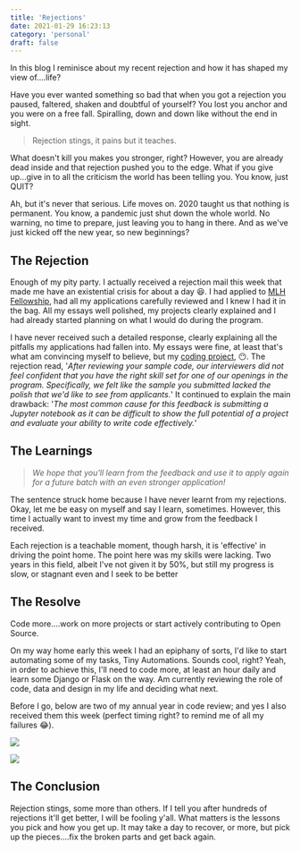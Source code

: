 ```yaml
---
title: 'Rejections'
date: 2021-01-29 16:23:13
category: 'personal'
draft: false
---
```


In this blog I reminisce about my recent rejection and how it has shaped my view of....life?

Have you ever wanted something so bad that when you got a rejection you paused, faltered, shaken and doubtful of yourself? You lost you anchor and you were on a free fall. Spiralling, down and down like without the end in sight.

> Rejection stings, it pains but it teaches.

What doesn't kill you makes you stronger, right? However, you are already dead inside and that rejection pushed you to the edge. What if you give up...give in to all the criticism the world has been telling you. You know, just QUIT?

Ah, but it's never that serious. Life moves on. 2020 taught us that nothing is permanent. You know, a pandemic just shut down the whole world. No warning, no time to prepare, just leaving you to hang in there. And as we've just kicked off the new year, so new beginnings?

## The Rejection

Enough of my pity party. I actually received a rejection mail this week that made me have an existential crisis for about a day 😆. I had applied to [MLH Fellowship](http://fellowship.mlh.io/), had all my applications carefully reviewed and I knew I had it in the bag. All my essays well polished, my projects clearly explained and I had already started planning on what I would do during the program.

I have never received such a detailed response, clearly explaining all the pitfalls my applications had fallen into. My essays were fine, at least that's what am convincing myself to believe, but my [coding project](https://github.com/BethanyJep/JobsInKE), 😶. The rejection read, '_After reviewing your sample code, our interviewers did not feel confident that you have the right skill set for one of our openings in the program. Specifically, we felt like the sample you submitted lacked the polish that we'd like to see from applicants._' It continued to explain the main drawback: '_The most common cause for this feedback is submitting a Jupyter notebook as it can be difficult to show the full potential of a project and evaluate your ability to write code effectively._'

## The Learnings

> _We hope that you'll learn from the feedback and use it to apply again for a future batch with an even stronger application!_

The sentence struck home because I have never learnt from my rejections. Okay, let me be easy on myself and say I learn, sometimes. However, this time I actually want to invest my time and grow from the feedback I received.

Each rejection is a teachable moment, though harsh, it is 'effective' in driving the point home. The point here was my skills were lacking. Two years in this field, albeit I've not given it by 50%, but still my progress is slow, or stagnant even and I seek to be better

## The Resolve

Code more....work on more projects or start actively contributing to Open Source.

On my way home early this week I had an epiphany of sorts, I'd like to start automating some of my tasks, Tiny Automations. Sounds cool, right? Yeah, in order to achieve this, I'll need to code more, at least an hour daily and learn some Django or Flask on the way. Am currently reviewing the role of code, data and design in my life and deciding what next.

Before I go, below are two of my annual year in code review; and yes I also received them this week (perfect timing right? to remind me of all my failures 😂).

![](https://github.com/BethanyJep/silver-happiness/blob/main/Rejections/Rejections%204ce6d412ba5a41468c4591a3c5e46b6d/Untitled.png?raw=true)

![](https://github.com/BethanyJep/silver-happiness/blob/main/Rejections/Rejections%204ce6d412ba5a41468c4591a3c5e46b6d/Untitled%201.png?raw=true)

## The Conclusion

Rejection stings, some more than others. If I tell you after hundreds of rejections it'll get better, I will be fooling y'all. What matters is the lessons you pick and how you get up. It may take a day to recover, or more, but pick up the pieces....fix the broken parts and get back again.
